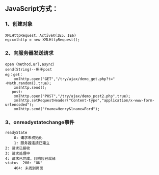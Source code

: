 ## JavaScript方式：
### 1、创建对象
	XMLHttpRequest，ActiveX(IE5、IE6)
	eg:xmlhttp = new XMLHttpRequest();
### 2、向服务器发送请求
	open（method,url,async）
	send(String)--用于post
	eg：get：			
		xmlhttp.open("GET","/try/ajax/demo_get.php?t=" +Math.random(),true);
		xmlhttp.send();	
	   post:
		xmlhttp.open("POST","/try/ajax/demo_post2.php",true);
		xmlhttp.setRequestHeader("Content-type","application/x-www-form-urlencoded");
		xmlhttp.send("fname=Henry&lname=Ford");

### 3、onreadystatechange事件
	readyState
		0: 请求未初始化
		1: 服务器连接已建立
	2: 请求已接收
	3: 请求处理中
	4: 请求已完成，且响应已就绪	
	status	200: "OK"
		404: 未找到页面